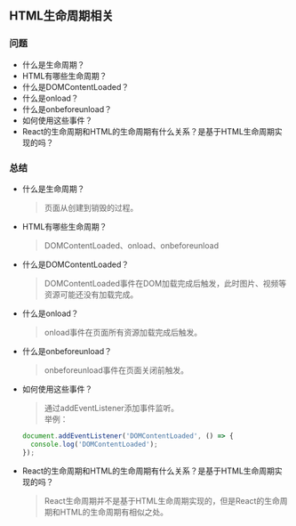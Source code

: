 ## HTML生命周期相关

### 问题
- 什么是生命周期？
- HTML有哪些生命周期？
- 什么是DOMContentLoaded？
- 什么是onload？
- 什么是onbeforeunload？
- 如何使用这些事件？
- React的生命周期和HTML的生命周期有什么关系？是基于HTML生命周期实现的吗？

### 总结
- 什么是生命周期？
  > 页面从创建到销毁的过程。
- HTML有哪些生命周期？
  > DOMContentLoaded、onload、onbeforeunload
- 什么是DOMContentLoaded？
  > DOMContentLoaded事件在DOM加载完成后触发，此时图片、视频等资源可能还没有加载完成。
- 什么是onload？
  > onload事件在页面所有资源加载完成后触发。
- 什么是onbeforeunload？
  > onbeforeunload事件在页面关闭前触发。
- 如何使用这些事件？
  > 通过addEventListener添加事件监听。    
  > 举例：
    ```js
    document.addEventListener('DOMContentLoaded', () => {
      console.log('DOMContentLoaded');
    });
    ```
- React的生命周期和HTML的生命周期有什么关系？是基于HTML生命周期实现的吗？
  > React生命周期并不是基于HTML生命周期实现的，但是React的生命周期和HTML的生命周期有相似之处。